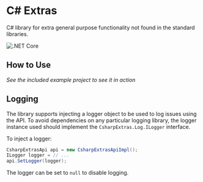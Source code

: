 # C# Extras

C# library for extra general purpose functionality not found in the standard libraries.

![.NET Core](https://github.com/ColmBhandal/CsharpExtras/workflows/.NET%20Core/badge.svg)

## How to Use

*See the included example project to see it in action*

## Logging

The library supports injecting a logger object to be used to log issues using the API.
To avoid dependencies on any particular logging library, the logger instance used should implement the `CsharpExtras.Log.ILogger` interface.

To inject a logger:

```csharp
CsharpExtrasApi api = new CsharpExtrasApiImpl();
ILogger logger = // ...
api.SetLogger(logger);
```

The logger can be set to `null` to disable logging.
